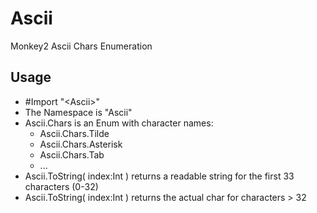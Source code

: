 # Ascii

Monkey2 Ascii Chars Enumeration

## Usage
* #Import "\<Ascii\>"
* The Namespace is "Ascii"
* Ascii.Chars is an Enum with character names:
  * Ascii.Chars.Tilde
  * Ascii.Chars.Asterisk
  * Ascii.Chars.Tab
  * ...
* Ascii.ToString( index:Int ) returns a readable string for the first 33 characters (0-32)
* Ascii.ToString( index:Int ) returns the actual char for characters > 32
